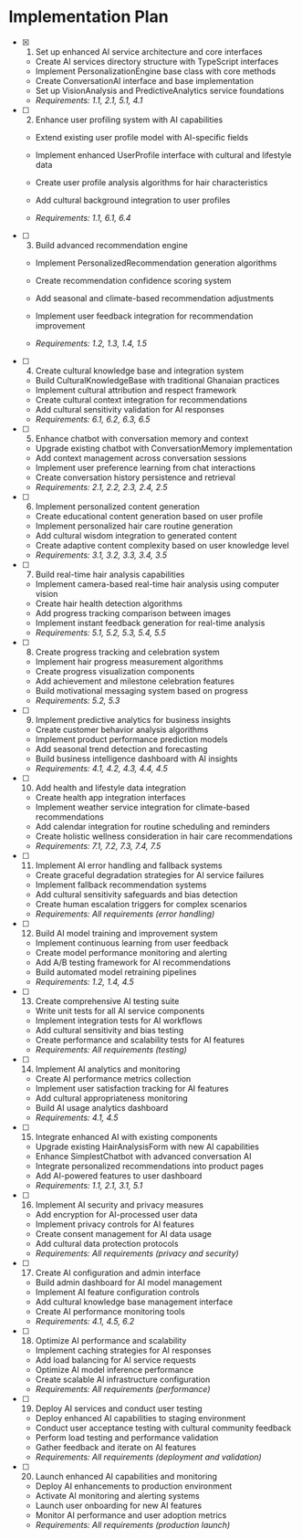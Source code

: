 # Implementation Plan

- [x] 1. Set up enhanced AI service architecture and core interfaces


  - Create AI services directory structure with TypeScript interfaces
  - Implement PersonalizationEngine base class with core methods
  - Create ConversationAI interface and base implementation
  - Set up VisionAnalysis and PredictiveAnalytics service foundations
  - _Requirements: 1.1, 2.1, 5.1, 4.1_



- [ ] 2. Enhance user profiling system with AI capabilities
  - Extend existing user profile model with AI-specific fields
  - Implement enhanced UserProfile interface with cultural and lifestyle data
  - Create user profile analysis algorithms for hair characteristics


  - Add cultural background integration to user profiles
  - _Requirements: 1.1, 6.1, 6.4_

- [ ] 3. Build advanced recommendation engine
  - Implement PersonalizedRecommendation generation algorithms


  - Create recommendation confidence scoring system
  - Add seasonal and climate-based recommendation adjustments
  - Implement user feedback integration for recommendation improvement
  - _Requirements: 1.2, 1.3, 1.4, 1.5_




- [ ] 4. Create cultural knowledge base and integration system
  - Build CulturalKnowledgeBase with traditional Ghanaian practices
  - Implement cultural attribution and respect framework
  - Create cultural context integration for recommendations
  - Add cultural sensitivity validation for AI responses
  - _Requirements: 6.1, 6.2, 6.3, 6.5_

- [ ] 5. Enhance chatbot with conversation memory and context
  - Upgrade existing chatbot with ConversationMemory implementation
  - Add context management across conversation sessions
  - Implement user preference learning from chat interactions
  - Create conversation history persistence and retrieval
  - _Requirements: 2.1, 2.2, 2.3, 2.4, 2.5_

- [ ] 6. Implement personalized content generation
  - Create educational content generation based on user profile
  - Implement personalized hair care routine generation
  - Add cultural wisdom integration to generated content
  - Create adaptive content complexity based on user knowledge level
  - _Requirements: 3.1, 3.2, 3.3, 3.4, 3.5_

- [ ] 7. Build real-time hair analysis capabilities
  - Implement camera-based real-time hair analysis using computer vision
  - Create hair health detection algorithms
  - Add progress tracking comparison between images
  - Implement instant feedback generation for real-time analysis
  - _Requirements: 5.1, 5.2, 5.3, 5.4, 5.5_

- [ ] 8. Create progress tracking and celebration system
  - Implement hair progress measurement algorithms
  - Create progress visualization components
  - Add achievement and milestone celebration features
  - Build motivational messaging system based on progress
  - _Requirements: 5.2, 5.3_

- [ ] 9. Implement predictive analytics for business insights
  - Create customer behavior analysis algorithms
  - Implement product performance prediction models
  - Add seasonal trend detection and forecasting
  - Build business intelligence dashboard with AI insights
  - _Requirements: 4.1, 4.2, 4.3, 4.4, 4.5_

- [ ] 10. Add health and lifestyle data integration
  - Create health app integration interfaces
  - Implement weather service integration for climate-based recommendations
  - Add calendar integration for routine scheduling and reminders
  - Create holistic wellness consideration in hair care recommendations
  - _Requirements: 7.1, 7.2, 7.3, 7.4, 7.5_

- [ ] 11. Implement AI error handling and fallback systems
  - Create graceful degradation strategies for AI service failures
  - Implement fallback recommendation systems
  - Add cultural sensitivity safeguards and bias detection
  - Create human escalation triggers for complex scenarios
  - _Requirements: All requirements (error handling)_

- [ ] 12. Build AI model training and improvement system
  - Implement continuous learning from user feedback
  - Create model performance monitoring and alerting
  - Add A/B testing framework for AI recommendations
  - Build automated model retraining pipelines
  - _Requirements: 1.2, 1.4, 4.5_

- [ ] 13. Create comprehensive AI testing suite
  - Write unit tests for all AI service components
  - Implement integration tests for AI workflows
  - Add cultural sensitivity and bias testing
  - Create performance and scalability tests for AI features
  - _Requirements: All requirements (testing)_

- [ ] 14. Implement AI analytics and monitoring
  - Create AI performance metrics collection
  - Implement user satisfaction tracking for AI features
  - Add cultural appropriateness monitoring
  - Build AI usage analytics dashboard
  - _Requirements: 4.1, 4.5_

- [ ] 15. Integrate enhanced AI with existing components
  - Upgrade existing HairAnalysisForm with new AI capabilities
  - Enhance SimplestChatbot with advanced conversation AI
  - Integrate personalized recommendations into product pages
  - Add AI-powered features to user dashboard
  - _Requirements: 1.1, 2.1, 3.1, 5.1_

- [ ] 16. Implement AI security and privacy measures
  - Add encryption for AI-processed user data
  - Implement privacy controls for AI features
  - Create consent management for AI data usage
  - Add cultural data protection protocols
  - _Requirements: All requirements (privacy and security)_

- [ ] 17. Create AI configuration and admin interface
  - Build admin dashboard for AI model management
  - Implement AI feature configuration controls
  - Add cultural knowledge base management interface
  - Create AI performance monitoring tools
  - _Requirements: 4.1, 4.5, 6.2_

- [ ] 18. Optimize AI performance and scalability
  - Implement caching strategies for AI responses
  - Add load balancing for AI service requests
  - Optimize AI model inference performance
  - Create scalable AI infrastructure configuration
  - _Requirements: All requirements (performance)_

- [ ] 19. Deploy AI services and conduct user testing
  - Deploy enhanced AI capabilities to staging environment
  - Conduct user acceptance testing with cultural community feedback
  - Perform load testing and performance validation
  - Gather feedback and iterate on AI features
  - _Requirements: All requirements (deployment and validation)_

- [ ] 20. Launch enhanced AI capabilities and monitoring
  - Deploy AI enhancements to production environment
  - Activate AI monitoring and alerting systems
  - Launch user onboarding for new AI features
  - Monitor AI performance and user adoption metrics
  - _Requirements: All requirements (production launch)_